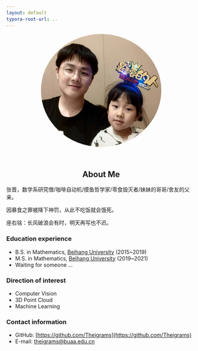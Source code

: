 ```yaml
---
layout: default
typora-root-url: ..
---
```


<center>
<div style="width:320px; height:300px; border-radius:50%; overflow:hidden;">
<img src="assets/images/We.jpeg" width="320" height="300" />
</div>
</center>
<p>&nbsp;</p>


<center>
<h2 id='about-me'>About Me</h2>
</center>
张晋，数学系研究僧/咖啡自动机/摸鱼哲学家/零食毁灭者/妹妹的哥哥/舍友的父亲。

因暴食之罪被降下神罚，从此不吃饭就会饿死。

座右铭：长风破浪会有时，明天再写也不迟。

### Education experience

- B.S. in Mathematics, [Beihang University](https://www.buaa.edu.cn/) (2015~2019)
- M.S. in Mathematics, [Beihang University](https://www.buaa.edu.cn/) (2019~2021)
- Waiting for someone ...

### Direction of interest

- Computer Vision
- 3D Point Cloud
- Machine Learning

### Contact information

- GitHub: [https://github.com/Theigrams](https://github.com/Theigrams)
- E-mail: theigrams@buaa.edu.cn
